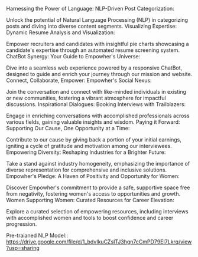 
Harnessing the Power of Language: NLP-Driven Post Categorization:

Unlock the potential of Natural Language Processing (NLP) in categorizing posts and diving into diverse content segments.
Visualizing Expertise: Dynamic Resume Analysis and Visualization:

Empower recruiters and candidates with insightful pie charts showcasing a candidate's expertise through an automated resume screening system.
ChatBot Synergy: Your Guide to Empowher's Universe:

Dive into a seamless web experience powered by a responsive ChatBot, designed to guide and enrich your journey through our mission and website.
Connect, Collaborate, Empower: Empowher's Social Nexus:

Join the conversation and connect with like-minded individuals in existing or new communities, fostering a vibrant atmosphere for impactful discussions.
Inspirational Dialogues: Booking Interviews with Trailblazers:

Engage in enriching conversations with accomplished professionals across various fields, gaining valuable insights and wisdom.
Paying it Forward: Supporting Our Cause, One Opportunity at a Time:

Contribute to our cause by giving back a portion of your initial earnings, igniting a cycle of gratitude and motivation among our interviewees.
Empowering Diversity: Reshaping Industries for a Brighter Future:

Take a stand against industry homogeneity, emphasizing the importance of diverse representation for comprehensive and inclusive solutions.
Empowher's Pledge: A Haven of Positivity and Opportunity for Women:

Discover Empowher's commitment to provide a safe, supportive space free from negativity, fostering women's access to opportunities and growth.
Women Supporting Women: Curated Resources for Career Elevation:

Explore a curated selection of empowering resources, including interviews with accomplished women and tools to boost confidence and career progression.

Pre-traianed NLP Model:: 
https://drive.google.com/file/d/1_bdvIkuCZsITJ3hgn7cCmPD79EI7Lkrq/view?usp=sharing
 
    


